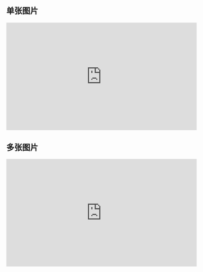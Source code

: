 ## 单张图片
<iframe  
 style="width: 100%;aspect-ratio: 16/9"
 src="https://vslide.cn/slides?showPage=false&id=demo/single-image"  
 frameborder=0  
 allowfullscreen>
 </iframe>

## 多张图片
<iframe  
 style="width: 100%;aspect-ratio: 16/9"
 src="https://vslide.cn/slides?showPage=false&id=demo/image-group"  
 frameborder=0  
 allowfullscreen>
 </iframe>